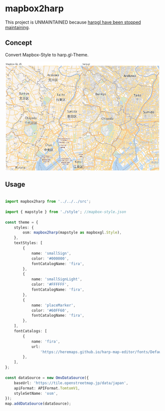 # mapbox2harp

This project is UNMAINTAINED because [harpgl have been stopped maintaining](https://github.com/heremaps/harp.gl).

## Concept

Convert Mapbox-Style to harp.gl-Theme.

<img src ='./imgs/img01.png'>

## Usage

```typescript

import mapbox2harp from '../../../src';

import { mapstyle } from './style'; //mapbox-style.json

const theme = {
    styles: {
        osm: mapbox2harp(mapstyle as mapboxgl.Style),
    },
    textStyles: [
        {
            name: 'smallSign',
            color: '#000000',
            fontCatalogName: 'fira',
        },
        {
            name: 'smallSignLight',
            color: '#FFFFFF',
            fontCatalogName: 'fira',
        },
        {
            name: 'placeMarker',
            color: '#60FF60',
            fontCatalogName: 'fira',
        },
    ],
    fontCatalogs: [
        {
            name: 'fira',
            url:
                'https://heremaps.github.io/harp-map-editor/fonts/Default_FontCatalog.json',
        },
    ],
};

const dataSource = new OmvDataSource({
    baseUrl: 'https://tile.openstreetmap.jp/data/japan',
    apiFormat: APIFormat.TomtomV1,
    styleSetName: 'osm',
});
map.addDataSource(dataSource);
```
